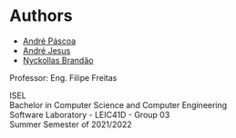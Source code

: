 # Authors

 - [André Páscoa](https://github.com/devandrepascoa)
 - [André Jesus](https://github.com/Andre-J3sus)
 - [Nyckollas Brandão](https://github.com/Nyckoka)

Professor: Eng. Filipe Freitas

ISEL<br>
Bachelor in Computer Science and Computer Engineering<br>
Software Laboratory - LEIC41D - Group 03<br>
Summer Semester of 2021/2022